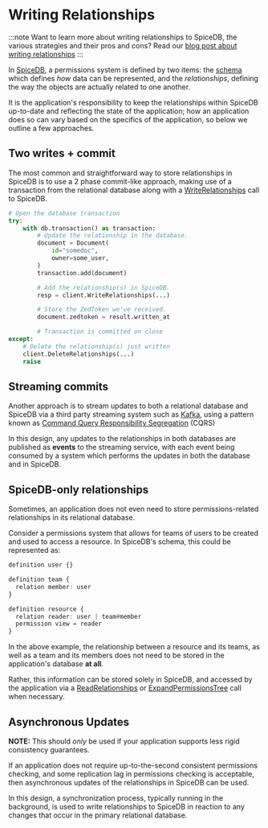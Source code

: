 # Writing Relationships

:::note
Want to learn more about writing relationships to SpiceDB, the various strategies and their pros and cons? Read our [blog post about writing relationships]
:::

[blog post about writing relationships]: https://authzed.com/blog/writing-relationships-to-spicedb/

In [SpiceDB], a permissions system is defined by two items: the [schema] which defines *how* data can be represented, and the *relationships*, defining the way the objects are actually related to one another.

[schema]: /guides/schema
[SpiceDB]: https://github.com/authzed/spicedb

It is the application's responsibility to keep the relationships within SpiceDB up-to-date and reflecting the state of the application; how an application does so can vary based on the specifics of the application, so below we outline a few approaches.

## Two writes + commit

The most common and straightforward way to store relationships in SpiceDB is to use a 2 phase commit-like approach, making use of a transaction from the relational database along with a [WriteRelationships] call to SpiceDB.

[WriteRelationships]: https://buf.build/authzed/api/docs/main/authzed.api.v1#WriteRelationships

```python title='Example of a 2PC-like approach'
# Open the database transaction
try:
    with db.transaction() as transaction:
        # Update the relationship in the database.
        document = Document(
            id="somedoc",
            owner=some_user,
        )
        transaction.add(document)

        # Add the relationship(s) in SpiceDB.
        resp = client.WriteRelationships(...)

        # Store the ZedToken we've received.
        document.zedtoken = result.written_at

        # Transaction is committed on close
except:
    # Delete the relationship(s) just written
    client.DeleteRelationships(...)
    raise
```

## Streaming commits

Another approach is to stream updates to both a relational database and SpiceDB via a third party streaming system such as [Kafka], using a pattern known as [Command Query Responsibility Segregation] (CQRS)

[Kafka]: https://kafka.apache.org/
[Command Query Responsibility Segregation]: https://www.confluent.io/blog/event-sourcing-cqrs-stream-processing-apache-kafka-whats-connection/

In this design, any updates to the relationships in both databases are published as **events** to the streaming service, with each event being consumed by a system which performs the updates in both the database and in SpiceDB.

## SpiceDB-only relationships

Sometimes, an application does not even need to store permissions-related relationships in its relational database.

Consider a permissions system that allows for teams of users to be created and used to access a resource.
In SpiceDB's schema, this could be represented as:

```haskell
definition user {}

definition team {
  relation member: user
}

definition resource {
  relation reader: user | team#member
  permission view = reader
}
```

In the above example, the relationship between a resource and its teams, as well as a team and its members does not need to be stored in the application's database **at all**.

Rather, this information can be stored solely in SpiceDB, and accessed by the application via a [ReadRelationships] or [ExpandPermissionsTree] call when necessary.

[ReadRelationships]: https://buf.build/authzed/api/docs/main/authzed.api.v1#ReadRelationships
[ExpandPermissionsTree]: https://buf.build/authzed/api/docs/main/authzed.api.v1#ExpandPermissionTree

## Asynchronous Updates

**NOTE:** This should *only* be used if your application supports less rigid consistency guarantees.

If an application does not require up-to-the-second consistent permissions checking, and some replication lag in permissions checking is acceptable, then asynchronous updates of the relationships in SpiceDB can be used.

In this design, a synchronization process, typically running in the background, is used to write relationships to SpiceDB in reaction to any changes that occur in the primary relational database.
